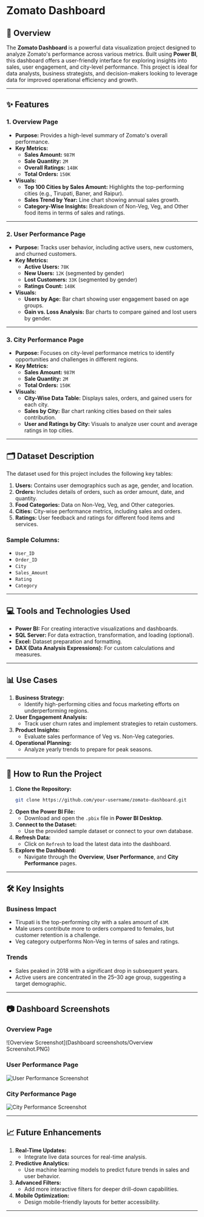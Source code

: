 # Zomato Dashboard

## 📖 Overview

The **Zomato Dashboard** is a powerful data visualization project designed to analyze Zomato's performance across various metrics. Built using **Power BI**, this dashboard offers a user-friendly interface for exploring insights into sales, user engagement, and city-level performance. This project is ideal for data analysts, business strategists, and decision-makers looking to leverage data for improved operational efficiency and growth.

---

## ✨ Features

### **1. Overview Page**
- **Purpose:** Provides a high-level summary of Zomato's overall performance.
- **Key Metrics:**
  - **Sales Amount:** `987M`
  - **Sale Quantity:** `2M`
  - **Overall Ratings:** `148K`
  - **Total Orders:** `150K`
- **Visuals:**
  - **Top 100 Cities by Sales Amount:** Highlights the top-performing cities (e.g., Tirupati, Baner, and Raipur).
  - **Sales Trend by Year:** Line chart showing annual sales growth.
  - **Category-Wise Insights:** Breakdown of Non-Veg, Veg, and Other food items in terms of sales and ratings.

---

### **2. User Performance Page**
- **Purpose:** Tracks user behavior, including active users, new customers, and churned customers.
- **Key Metrics:**
  - **Active Users:** `78K`
  - **New Users:** `12K` (segmented by gender)
  - **Lost Customers:** `33K` (segmented by gender)
  - **Ratings Count:** `148K`
- **Visuals:**
  - **Users by Age:** Bar chart showing user engagement based on age groups.
  - **Gain vs. Loss Analysis:** Bar charts to compare gained and lost users by gender.

---

### **3. City Performance Page**
- **Purpose:** Focuses on city-level performance metrics to identify opportunities and challenges in different regions.
- **Key Metrics:**
  - **Sales Amount:** `987M`
  - **Sale Quantity:** `2M`
  - **Total Orders:** `150K`
- **Visuals:**
  - **City-Wise Data Table:** Displays sales, orders, and gained users for each city.
  - **Sales by City:** Bar chart ranking cities based on their sales contribution.
  - **User and Ratings by City:** Visuals to analyze user count and average ratings in top cities.

---

## 🗂️ Dataset Description

The dataset used for this project includes the following key tables:
1. **Users:** Contains user demographics such as age, gender, and location.
2. **Orders:** Includes details of orders, such as order amount, date, and quantity.
3. **Food Categories:** Data on Non-Veg, Veg, and Other categories.
4. **Cities:** City-wise performance metrics, including sales and orders.
5. **Ratings:** User feedback and ratings for different food items and services.

### Sample Columns:
- `User_ID`
- `Order_ID`
- `City`
- `Sales_Amount`
- `Rating`
- `Category`

---

## 💻 Tools and Technologies Used

- **Power BI:** For creating interactive visualizations and dashboards.
- **SQL Server:** For data extraction, transformation, and loading (optional).
- **Excel:** Dataset preparation and formatting.
- **DAX (Data Analysis Expressions):** For custom calculations and measures.

---

## 📊 Use Cases

1. **Business Strategy:**
   - Identify high-performing cities and focus marketing efforts on underperforming regions.
2. **User Engagement Analysis:**
   - Track user churn rates and implement strategies to retain customers.
3. **Product Insights:**
   - Evaluate sales performance of Veg vs. Non-Veg categories.
4. **Operational Planning:**
   - Analyze yearly trends to prepare for peak seasons.

---

## 🚀 How to Run the Project

1. **Clone the Repository:**
   ```bash
   git clone https://github.com/your-username/zomato-dashboard.git
   ```
2. **Open the Power BI File:**
   - Download and open the `.pbix` file in **Power BI Desktop**.
3. **Connect to the Dataset:**
   - Use the provided sample dataset or connect to your own database.
4. **Refresh Data:**
   - Click on `Refresh` to load the latest data into the dashboard.
5. **Explore the Dashboard:**
   - Navigate through the **Overview**, **User Performance**, and **City Performance** pages.

---

## 🛠️ Key Insights

### **Business Impact**
- Tirupati is the top-performing city with a sales amount of `43M`.
- Male users contribute more to orders compared to females, but customer retention is a challenge.
- Veg category outperforms Non-Veg in terms of sales and ratings.

### **Trends**
- Sales peaked in 2018 with a significant drop in subsequent years.
- Active users are concentrated in the 25–30 age group, suggesting a target demographic.

---

## 📷 Dashboard Screenshots

### **Overview Page**
![Overview Screenshot](Dashboard screenshots/Overview Screenshot.PNG)

### **User Performance Page**
![User Performance Screenshot](path/to/user-performance-screenshot.png)

### **City Performance Page**
![City Performance Screenshot](path/to/city-performance-screenshot.png)

---

## 📈 Future Enhancements

1. **Real-Time Updates:**
   - Integrate live data sources for real-time analysis.
2. **Predictive Analytics:**
   - Use machine learning models to predict future trends in sales and user behavior.
3. **Advanced Filters:**
   - Add more interactive filters for deeper drill-down capabilities.
4. **Mobile Optimization:**
   - Design mobile-friendly layouts for better accessibility.

---
```
